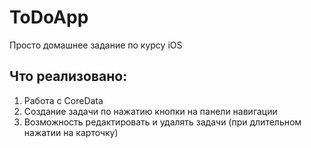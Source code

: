 # ToDoApp
Просто домашнее задание по курсу iOS

## Что реализовано:
1. Работа с CoreData
2. Создание задачи по нажатию кнопки на панели навигации
3. Возможность редактировать и удалять задачи (при длительном нажатии на карточку)
